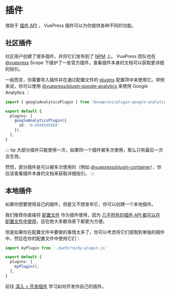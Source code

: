 # 插件

借助于 [插件 API](../reference/plugin-api.md) ， VuePress 插件可以为你提供各种不同的功能。

## 社区插件

社区用户创建了很多插件，并将它们发布到了 [NPM](https://www.npmjs.com/search?q=keywords:vuepress-plugin) 上。 VuePress 团队也在 [@vuepress](https://www.npmjs.com/search?q=%40vuepress%20keywords%3Aplugin) Scope 下维护了一些官方插件。查看插件本身的文档可以获取更详细的指引。

一般而言，你需要导入插件并在通过配置文件的 [plugins](../reference/config.md#plugins) 配置项中来使用它。举例来说，你可以使用 [@vuepress/plugin-google-analytics](../reference/plugin/google-analytics.md) 来使用 Google Analytics ：

```ts
import { googleAnalyticsPlugin } from '@vuepress/plugin-google-analytics'

export default {
  plugins: [
    googleAnalyticsPlugin({
      id: 'G-XXXXXXXXXX'
    }),
  ],
}
```

::: tip
大部分插件只能使用一次，如果同一个插件被多次使用，那么只有最后一次会生效。

然而，部分插件是可以被多次使用的（例如 [@vuepress/plugin-container](../reference/plugin/container.md)），你应该查看插件本身的文档来获取详细指引。
:::

## 本地插件

如果你想要使用自己的插件，但是又不想发布它，你可以创建一个本地插件。

我们推荐你直接将 [配置文件](./configuration.md#配置文件) 作为插件使用，因为 [几乎所有的插件 API 都可以在配置文件中使用](../reference/config.md#插件-api)，这在绝大多数场景下都更为方便。

但是如果你在配置文件中要做的事情太多了，你可以考虑将它们提取到单独的插件中，然后在你的配置文件中使用它们：

```ts
import myPlugin from './path/to/my-plugin.js'

export default {
  plugins: [
    myPlugin(),
  ],
}
```

前往 [深入 > 开发插件](../advanced/plugin.md) 学习如何开发你自己的插件。
